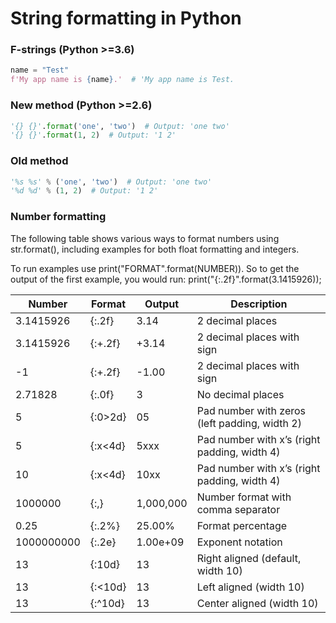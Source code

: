 # String formatting in Python

### F-strings (Python >=3.6)
```python
name = "Test"
f'My app name is {name}.'  # 'My app name is Test.
```

### New method (Python >=2.6)
```python
'{} {}'.format('one', 'two')  # Output: 'one two'
'{} {}'.format(1, 2)  # Output: '1 2'
```

### Old method
```python
'%s %s' % ('one', 'two')  # Output: 'one two'
'%d %d' % (1, 2)  # Output: '1 2'
```

### Number formatting

The following table shows various ways to format numbers using str.format(), including examples for both float formatting and integers.

To run examples use print("FORMAT".format(NUMBER)). So to get the output of the first example, you would run: print("{:.2f}".format(3.1415926));

Number |	Format |	Output |	Description
--- | --- | --- | ---
3.1415926 |	{:.2f} |	3.14 |	2 decimal places
3.1415926 |	{:+.2f} |	+3.14 |	2 decimal places with sign
-1 |	{:+.2f} |	-1.00 |	2 decimal places with sign
2.71828 |	{:.0f} |	3 |	No decimal places
5 |	{:0>2d} |	05 |	Pad number with zeros (left padding, width 2)
5 |	{:x<4d} |	5xxx |	Pad number with x’s (right padding, width 4)
10 |	{:x<4d} |	10xx |	Pad number with x’s (right padding, width 4)
1000000 |	{:,} |	1,000,000 |	Number format with comma separator
0.25 |	{:.2%} |	25.00% |	Format percentage
1000000000 |	{:.2e} |	1.00e+09 |	Exponent notation
13 |	{:10d} |	        13 |	Right aligned (default, width 10)
13 |	{:<10d} |	13 |	Left aligned (width 10)
13 |	{:^10d} |	    13 |	Center aligned (width 10)
